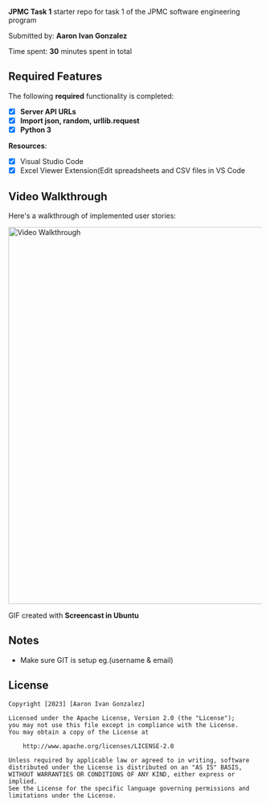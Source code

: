 **JPMC Task 1** starter repo for task 1 of the JPMC software engineering program

Submitted by: **Aaron Ivan Gonzalez**

Time spent: **30** minutes spent in total

## Required Features

The following **required** functionality is completed:

- [x] **Server API URLs**
- [x] **Import json, random, urllib.request**
- [x] **Python 3**

**Resources**:

- [x] Visual Studio Code
- [x] Excel Viewer Extension(Edit spreadsheets and CSV files in VS Code

## Video Walkthrough

Here's a walkthrough of implemented user stories:

<img src='jpmc1.gif' title='jpmc' width='' alt='Video Walkthrough' width="750" height="750"/>

GIF created with **Screencast in Ubuntu**  

## Notes

- Make sure GIT is setup eg.(username & email)

## License

    Copyright [2023] [Aaron Ivan Gonzalez]

    Licensed under the Apache License, Version 2.0 (the "License");
    you may not use this file except in compliance with the License.
    You may obtain a copy of the License at

        http://www.apache.org/licenses/LICENSE-2.0

    Unless required by applicable law or agreed to in writing, software
    distributed under the License is distributed on an "AS IS" BASIS,
    WITHOUT WARRANTIES OR CONDITIONS OF ANY KIND, either express or implied.
    See the License for the specific language governing permissions and
    limitations under the License.
